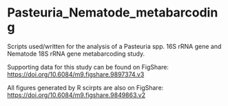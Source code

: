 # Pasteuria_Nematode_metabarcoding

Scripts used/written for the analysis of a Pasteuria spp. 16S rRNA gene and Nematode 18S rRNA gene metabarcoding study. 

Supporting data for this study can be found on FigShare: https://doi.org/10.6084/m9.figshare.9897374.v3

All figures generated by R scirpts are also on FigShare: https://doi.org/10.6084/m9.figshare.9849863.v2
